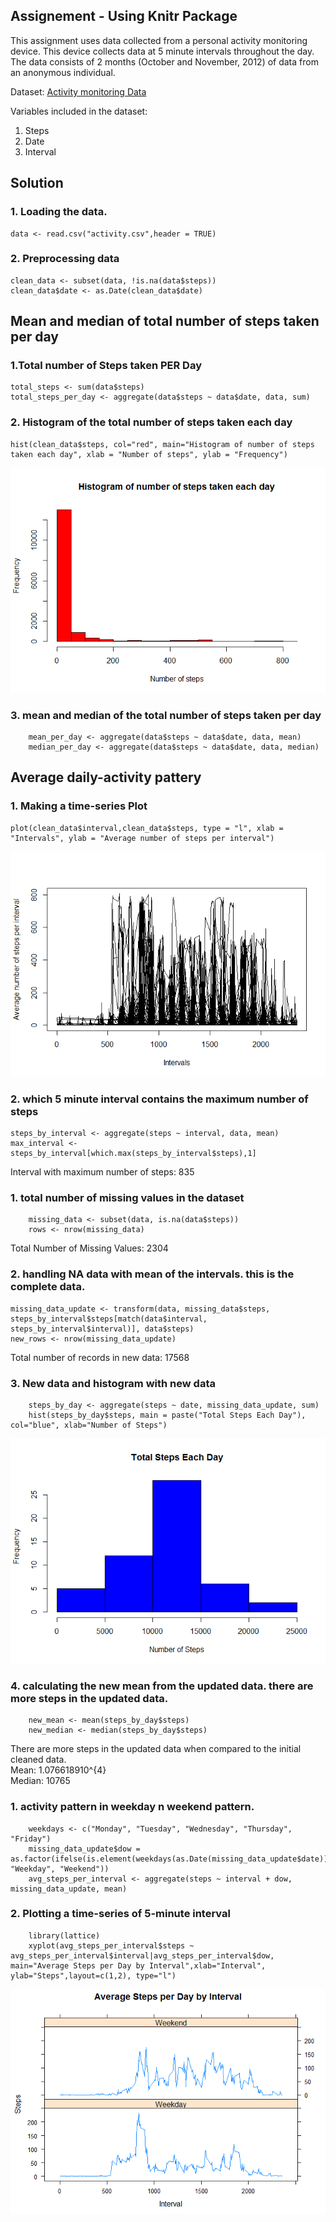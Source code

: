 Assignement - Using Knitr Package
---------------------------------

This assignment uses data collected from a personal activity monitoring
device. This device collects data at 5 minute intervals throughout the
day. The data consists of 2 months (October and November, 2012) of data
from an anonymous individual.

Dataset: [Activity monitoring
Data](https://d396qusza40orc.cloudfront.net/repdata%2Fdata%2Factivity.zip)

Variables included in the dataset:  
1. Steps  
2. Date  
3. Interval

Solution
--------

### 1. Loading the data.

    data <- read.csv("activity.csv",header = TRUE)

### 2. Preprocessing data

    clean_data <- subset(data, !is.na(data$steps))
    clean_data$date <- as.Date(clean_data$date)

Mean and median of total number of steps taken per day
------------------------------------------------------

### 1.Total number of Steps taken PER Day

    total_steps <- sum(data$steps)
    total_steps_per_day <- aggregate(data$steps ~ data$date, data, sum)

### 2. Histogram of the total number of steps taken each day

    hist(clean_data$steps, col="red", main="Histogram of number of steps taken each day", xlab = "Number of steps", ylab = "Frequency")

![](PA1_template_files/figure-markdown_strict/unnamed-chunk-4-1.png)<!-- -->

### 3. mean and median of the total number of steps taken per day

        mean_per_day <- aggregate(data$steps ~ data$date, data, mean)
        median_per_day <- aggregate(data$steps ~ data$date, data, median)

Average daily-activity pattery
------------------------------

### 1. Making a time-series Plot

    plot(clean_data$interval,clean_data$steps, type = "l", xlab = "Intervals", ylab = "Average number of steps per interval")

![](PA1_template_files/figure-markdown_strict/unnamed-chunk-6-1.png)<!-- -->

### 2. which 5 minute interval contains the maximum number of steps

    steps_by_interval <- aggregate(steps ~ interval, data, mean)
    max_interval <- steps_by_interval[which.max(steps_by_interval$steps),1]

Interval with maximum number of steps: 835

### 1. total number of missing values in the dataset

        missing_data <- subset(data, is.na(data$steps))
        rows <- nrow(missing_data)

Total Number of Missing Values: 2304

### 2. handling NA data with mean of the intervals. this is the complete data.

    missing_data_update <- transform(data, missing_data$steps, steps_by_interval$steps[match(data$interval, steps_by_interval$interval)], data$steps)
    new_rows <- nrow(missing_data_update)

Total number of records in new data: 17568

### 3. New data and histogram with new data

        steps_by_day <- aggregate(steps ~ date, missing_data_update, sum)
        hist(steps_by_day$steps, main = paste("Total Steps Each Day"), col="blue", xlab="Number of Steps")

![](PA1_template_files/figure-markdown_strict/unnamed-chunk-10-1.png)<!-- -->

### 4. calculating the new mean from the updated data. there are more steps in the updated data.

        new_mean <- mean(steps_by_day$steps)
        new_median <- median(steps_by_day$steps)

There are more steps in the updated data when compared to the initial
cleaned data.  
Mean: 1.076618910^{4}  
Median: 10765

### 1. activity pattern in weekday n weekend pattern.

        weekdays <- c("Monday", "Tuesday", "Wednesday", "Thursday", "Friday")
        missing_data_update$dow = as.factor(ifelse(is.element(weekdays(as.Date(missing_data_update$date)),weekdays), "Weekday", "Weekend"))
        avg_steps_per_interval <- aggregate(steps ~ interval + dow, missing_data_update, mean)

### 2. Plotting a time-series of 5-minute interval

        library(lattice)
        xyplot(avg_steps_per_interval$steps ~ avg_steps_per_interval$interval|avg_steps_per_interval$dow, main="Average Steps per Day by Interval",xlab="Interval", ylab="Steps",layout=c(1,2), type="l")

![](PA1_template_files/figure-markdown_strict/unnamed-chunk-13-1.png)<!-- -->
